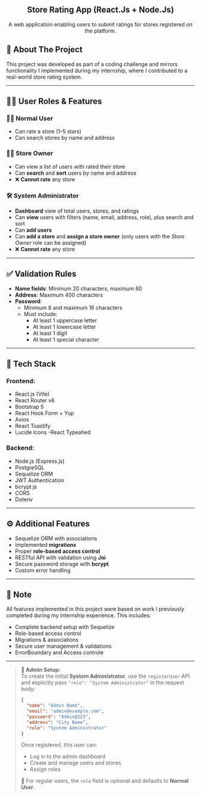 <h2 align="center">Store Rating App (React.Js + Node.Js) </h2>

<p align="center">A web application enabling users to submit ratings for stores registered on the platform.</p>

## 📌 About The Project

This project was developed as part of a coding challenge and mirrors functionality I implemented during my internship, where I contributed to a real-world store rating system.

---

## 🧑‍💻 User Roles & Features

### 🧍‍♂️ Normal User
- Can rate a store (1–5 stars)
- Can search stores by name and address

### 🧑‍💼 Store Owner
- Can view a list of users with rated their store
- Can **search** and **sort** users by name and address
- ❌ **Cannot rate** any store

### 🛠️ System Administrator
- **Dashboard** view of total users, stores, and ratings
- Can **view** users with filters (name, email, address, role), plus search and sort
- Can **add users**
- Can **add a store** and **assign a store owner** (only users with the *Store Owner* role can be assigned)
- ❌ **Cannot rate** any store

---

## ✅ Validation Rules

- **Name fields**: Minimum 20 characters, maximum 60
- **Address**: Maximum 400 characters
- **Password**:
  - Minimum 8 and maximum 16 characters
  - Must include:
    - At least 1 uppercase letter
    - At least 1 lowercase letter
    - At least 1 digit
    - At least 1 special character

---

## 🚀 Tech Stack

### Frontend:
- React.js (Vite)
- React Router v6
- Bootstrap 5
- React Hook Form + Yup
- Axios
- React Toastify
- Lucide Icons
-React Typeahed

### Backend:
- Node.js (Express.js)
- PostgreSQL
- Sequelize ORM
- JWT Authentication
- bcrypt.js
- CORS
- Dotenv

---

## ⚙️ Additional Features

- Sequelize ORM with  associations
- Implemented **migrations**
- Proper **role-based access control**
- RESTful API with validation using **Joi**
- Secure password storage with **bcrypt**
- Custom error handling

---

## 📝 Note

All features implemented in this project were based on work I previously completed during my internship experience. This includes:
- Complete backend setup with Sequelize
- Role-based access control
- Migrations & associations
- Secure user management & validations
- ErrorBoundary and Access controle

---
> **🔐 Admin Setup:**  
> To create the initial **System Administrator**, use the `registerUser` API and explicitly pass `"role": "System Administrator"` in the request body:
>
> ```json
> {
>   "name": "Admin Name",
>   "email": "admin@example.com",
>   "password": "Admin@123",
>   "address": "City Name",
>   "role": "System Administrator"
> }
> ```
>
> Once registered, this user can:
> - Log in to the admin dashboard  
> - Create and manage users and stores  
> - Assign roles  
>
> 🔄 For regular users, the `role` field is optional and defaults to **Normal User**.

